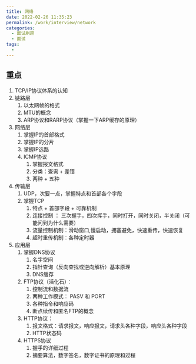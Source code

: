 ```yaml
---
title: 网络
date: 2022-02-26 11:35:23
permalink: /work/interview/network
categories:
  - 面试刷题
  - 面试
tags:
  - 
---
```


## 重点

1. TCP/IP协议体系的认知
2. 链路层
    1. 以太网帧的格式
    2. MTU的概念
    3. ARP协议和RARP协议（掌握一下ARP缓存的原理）
4. 网络层
    1. 掌握IP的首部格式
    2. 掌握IP的分片
    4. 掌握IP选路
    5. ICMP协议
        1. 掌握报文格式
        2. 分类：查询 + 差错
        3. 两种 + 五种
4. 传输层
    1. UDP，次要一点，掌握特点和首部各个字段
    2. 掌握TCP
        1. 特点 + 首部字段 + 可靠机制
        2. 连接控制 ： 三次握手，四次挥手，同时打开，同时关闭，半关闭（可能问到为什么需要）
        3. 流量控制机制：滑动窗口,慢启动，拥塞避免，快速重传，快速恢复
        4. 超时重传机制：各种定时器
5. 应用层
    1. 掌握DNS协议
        1. 名字空间
        2. 指针查询（反向查找或逆向解析）基本原理
        3. DNS缓存
    2. FTP协议（活化石）：
        1. 控制流和数据流
        2. 两种工作模式： PASV 和 PORT
        3. 各种指令和响应码
        4. 断点续传和匿名FTP的概念
    5. HTTP协议： 
        1. 报文格式：请求报文，响应报文，请求头各种字段，响应头各种字段
        2. HTTP状态码
    2. HTTPS协议
        1. 握手的详细过程
        2. 摘要算法，数字签名，数字证书的原理和过程
